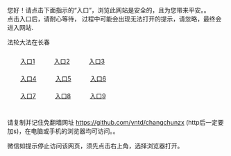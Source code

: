 您好！请点击下面指示的“入口”，浏览此网站是安全的，且为您带来平安。。 <br/>
点击入口后，请耐心等待， 过程中可能会出现无法打开的提示，请忽略，最终会进入网站. </br>

法轮大法在长春<br/>
<div style="padding:10px"><a style="margin:20px" target="_blank" href="https://d2peqgr1b5oohh.cloudfront.net/2Qpsp?lylfgy" id="ccLink1" rel="nofollow">入口1</a> <a target="_blank" style="margin:20px" href="https://d2z3mdg2lwanef.cloudfront.net/2Qpsp?qgrxz" id="ccLink2" rel="nofollow">入口2</a> <a style="margin:20px" target="_blank" href="https://d2ns87wvd26c2g.cloudfront.net/2Qpsp?tgemic" id="ccLink3" rel="nofollow">入口3</a></div>

<div style="padding:10px" ><a style="margin:20px" target="_blank" href="https://d2peqgr1b5oohh.cloudfront.net/2Qpsp?lylfgy" id="ccLink4" rel="nofollow">入口4</a> <a style="margin:20px" href="https://d2z3mdg2lwanef.cloudfront.net/2Qpsp?qgrxz" target="_blank" id="ccLink5" rel="nofollow">入口5</a> <a style="margin:20px" href="https://d2ns87wvd26c2g.cloudfront.net/2Qpsp?tgemic" target="_blank" id="ccLink6" rel="nofollow">入口6</a></div>

<div style="padding:10px"><a style="margin:20px" target="_blank" href="https://d2peqgr1b5oohh.cloudfront.net/2Qpsp?lylfgy" id="ccLink7" rel="nofollow">入口7</a> <a style="margin:20px" href="https://d2z3mdg2lwanef.cloudfront.net/2Qpsp?qgrxz" target="_blank" id="ccLink8" rel="nofollow">入口8</a> <a style="margin:20px" target="_blank" href="https://d2ns87wvd26c2g.cloudfront.net/2Qpsp?tgemic" id="ccLink9" rel="nofollow">入口9</a></div>

<br/>



请复制并记住免翻墙网址 https://github.com/yntd/changchunzx (http后一定要加s)，在电脑或手机的浏览器均可访问。。<br/>

微信如提示停止访问该网页，须先点击右上角，选择浏览器打开。
